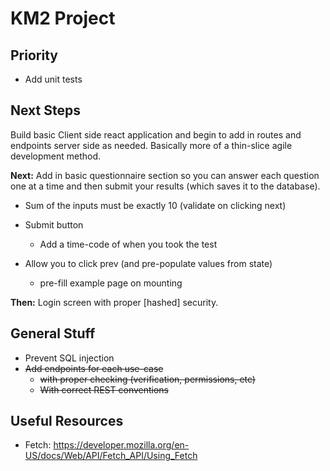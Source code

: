 # KM2 Project
## Priority
- Add unit tests

## Next Steps
Build basic Client side react application and begin to add in routes and endpoints server side as needed.
Basically more of a thin-slice agile development method.

**Next:** Add in basic questionnaire section so you can answer each question one at a time and then submit your results (which saves it to the database).
- Sum of the inputs must be exactly 10 (validate on clicking next)

- Submit button
    - Add a time-code of when you took the test

- Allow you to click prev (and pre-populate values from state)
    - pre-fill example page on mounting
    
**Then:** Login screen with proper [hashed] security.

## General Stuff
- Prevent SQL injection
- ~~Add endpoints for each use-case~~
    - ~~with proper checking (verification, permissions, etc)~~
    - ~~With correct REST conventions~~ 

## Useful Resources
- Fetch: https://developer.mozilla.org/en-US/docs/Web/API/Fetch_API/Using_Fetch